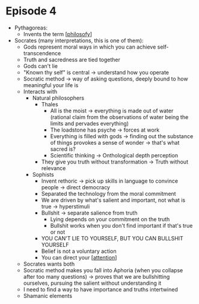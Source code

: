 # Episode 4

- Pythagoreas:
  - Invents the term [[philosofy]]
- Socrates (many interpretations, this is one of them):
  - Gods represent moral ways in which you can achieve self-transcendence
  - Truth and sacredness are tied together
  - Gods can't lie
  - "Known thy self" is central -> understand how you operate
  - Socratic method -> way of asking questions, deeply bound to how meaningful your life is
  - Interacts with 
    - Natural philosophers 
      - Thales
        - All is the moist -> everything is made out of water (rational claim from the observations of water being the limits and pervades everything)
        - The loadstone has psyche -> forces at work 
        - Everything is filled with gods -> finding out the substance of things provokes a sense of wonder -> that's what sacred is?  
        - Scientific thinking -> Onthological depth perception
      - They give you truth without transformation -> Truth without relevance
    - Sophists
      - Invent rethoric -> pick up skills in language to convince people -> direct democracy 
      - Separated the technology from the moral commitment
      - We are driven by what's salient and important, not what is true -> hyperstimuli
      - Bullshit -> separate salience from truth
        - Lying depends on your commitment on the truth
        - Bullshit works when you don't find important if that's true or not
      - YOU CAN'T LIE TO YOURSELF, BUT YOU CAN BULLSHIT YOURSELF
      - Belief is not a voluntary action
      - You can direct your [[attention]]
  - Socrates wants both 
  - Socratic method makes you fall into Aphoria (when you collapse after too many questions) -> proves that we are bullshitting ourselves, pursuing the salient without understanding it
  - I need to find a way to have importance and truths intertwined
  - Shamanic elements

[//begin]: # "Autogenerated link references for markdown compatibility"
[philosofy]: philosofy "Philosofy"
[attention]: attention "Attention"
[//end]: # "Autogenerated link references"